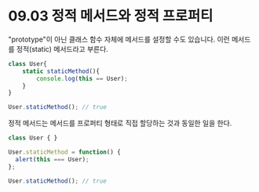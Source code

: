 # 09.03 정적 메서드와 정적 프로퍼티
"prototype"이 아닌 클래스 함수 자체에 메서드를 설정할 수도 있습니다. 이런 메서드를 정적(static) 메서드라고 부른다. 

``` jsx
class User{
    static staticMethod(){
        console.log(this == User);
    }
}

User.staticMethod(); // true
```

정적 메서드는 메서드를 프로퍼티 형태로 직접 할당하는 것과 동일한 일을 한다. 

``` jsx
class User { }

User.staticMethod = function() {
  alert(this === User);
};

User.staticMethod(); // true
```

